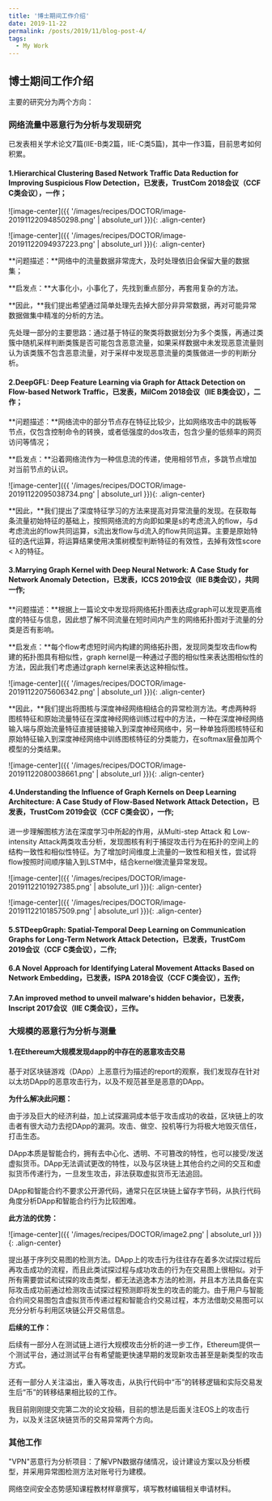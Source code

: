 ```yaml
---
title: '博士期间工作介绍'
date: 2019-11-22
permalink: /posts/2019/11/blog-post-4/
tags:
  - My Work
---
```


## 博士期间工作介绍

主要的研究分为两个方向：

### 网络流量中恶意行为分析与发现研究

已发表相关学术论文7篇(IIE-B类2篇，IIE-C类5篇)，其中一作3篇，目前思考如何积累。

#### 1.Hierarchical Clustering Based Network Traffic Data Reduction for Improving Suspicious Flow Detection，已发表，TrustCom 2018会议（CCF C类会议），一作；

![image-center]({{ '/images/recipes/DOCTOR/image-20191122094850298.png' | absolute_url }}){: .align-center}

![image-center]({{ '/images/recipes/DOCTOR/image-20191122094937223.png' | absolute_url }}){: .align-center}


**问题描述：**网络中的流量数据非常庞大，及时处理依旧会保留大量的数据集；

**启发点：**大事化小，小事化了，先找到重点部分，再套用复杂的方法。

**因此，**我们提出希望通过简单处理先去掉大部分非异常数据，再对可能异常数据做集中精准的分析的方法。

先处理一部分的主要思路：通过基于特征的聚类将数据划分为多个类簇，再通过类簇中随机采样判断类簇是否可能包含恶意流量，如果采样数据中未发现恶意流量则认为该类簇不包含恶意流量，对于采样中发现恶意流量的类簇做进一步的判断分析。

#### 2.DeepGFL: Deep Feature Learning via Graph for Attack Detection on Flow-based Network Traffic，已发表，MilCom 2018会议（IIE B类会议），二作；

**问题描述：**网络流中的部分节点存在特征比较少，比如网络攻击中的跳板等节点，仅包含控制命令的转换，或者低强度的dos攻击，包含少量的低频率的网页访问等情况；

**启发点：**沿着网络流作为一种信息流的传递，使用相邻节点，多跳节点增加对当前节点的认识。

![image-center]({{ '/images/recipes/DOCTOR/image-20191122095038734.png' | absolute_url }}){: .align-center}


**因此，**我们提出了深度特征学习的方法来提高对异常流量的发现。在获取每条流量初始特征的基础上，按照网络流的方向即如果是s的考虑流入的flow，与d考虑流出的flow共同运算，s流出发flow与d流入的flow共同运算。主要是原始特征的迭代运算，将运算结果使用决策树模型判断特征的有效性，去掉有效性score < λ的特征。

#### 3.Marrying Graph Kernel with Deep Neural Network: A Case Study for Network Anomaly Detection，已发表，ICCS 2019会议（IIE B类会议），共同一作;

**问题描述：**根据上一篇论文中发现将网络拓扑图表达成graph可以发现更高维度的特征与信息，因此想了解不同流量在短时间内产生的网络拓扑图对于流量的分类是否有影响。

**启发点：**每个flow考虑短时间内构建的网络拓扑图，发现同类型攻击flow构建的拓扑图具有相似性，graph kernel是一种通过子图的相似性来表达图相似性的方法，因此我们考虑通过graph kernel来表达这种相似性。


![image-center]({{ '/images/recipes/DOCTOR/image-20191122075606342.png' | absolute_url }}){: .align-center}

**因此，**我们提出将图核与深度神经网络相结合的异常检测方法。考虑两种将图核特征和原始流量特征在深度神经网络训练过程中的方法，一种在深度神经网络输入端与原始流量特征直接链接输入到深度神经网络中，另一种单独将图核特征和原始特征输入到深度神经网络中训练图核特征的分类能力，在softmax层叠加两个模型的分类结果。

![image-center]({{ '/images/recipes/DOCTOR/image-20191122080038661.png' | absolute_url }}){: .align-center}

#### 4.Understanding the Influence of Graph Kernels on Deep Learning Architecture: A Case Study of Flow-Based Network Attack Detection，已发表，TrustCom 2019会议（CCF C类会议），一作;

进一步理解图核方法在深度学习中所起的作用，从Multi-step Attack 和 Low-intensity Attack两类攻击分析，发现图核有利于捕捉攻击行为在拓扑的空间上的结构一致性和相似性特征。为了增加时间维度上流量的一致性和相关性，尝试将flow按照时间顺序输入到LSTM中，结合kernel做流量异常发现。

![image-center]({{ '/images/recipes/DOCTOR/image-20191122101927385.png' | absolute_url }}){: .align-center}

![image-center]({{ '/images/recipes/DOCTOR/image-20191122101857509.png' | absolute_url }}){: .align-center}

#### 5.STDeepGraph: Spatial-Temporal Deep Learning on Communication Graphs for Long-Term Network Attack Detection，已发表，TrustCom 2019会议（CCF C类会议），二作;

#### 6.A Novel Approach for Identifying Lateral Movement Attacks Based on Network Embedding，已发表，ISPA 2018会议（CCF C类会议），五作;

#### 7.An improved method to unveil malware's hidden behavior，已发表，Inscript 2017会议（IIE C类会议），三作。

### 大规模的恶意行为分析与测量

#### 1.在Ethereum大规模发现dapp的中存在的恶意攻击交易

基于对区块链游戏（DApp）上恶意行为描述的report的观察，我们发现存在针对以太坊DApp的恶意攻击行为，以及不规范甚至是恶意的DApp。

**为什么解决此问题：**

由于涉及巨大的经济利益，加上试探漏洞成本低于攻击成功的收益，区块链上的攻击者有很大动力去挖DApp的漏洞。攻击、做空、投机等行为将极大地毁灭信任，打击生态。

DApp本质是智能合约，拥有去中心化、透明、不可篡改的特性，也可以接受/发送虚拟货币。DApp无法调试更改的特性，以及与区块链上其他合约之间的交互和虚拟货币传递行为，一旦发生攻击，非法获取虚拟货币无法追回。

DApp和智能合约不要求公开源代码，通常只在区块链上留存字节码，从执行代码角度分析DApp和智能合约行为比较困难。

**此方法的优势：**

![image-center]({{ '/images/recipes/DOCTOR/image2.png' | absolute_url }}){: .align-center}

提出基于序列交易图的检测方法。DApp上的攻击行为往往存在着多次试探过程后再攻击成功的流程，而且此类试探过程与成功攻击的行为在交易图上很相似。对于所有需要尝试和试探的攻击类型，都无法逃逸本方法的检测，并且本方法具备在实际攻击成功前通过检测攻击试探过程预测即将发生的攻击的能力。由于用户与智能合约间交易图包含虚拟货币传递过程和智能合约交易过程，本方法借助交易图可以充分分析与利用区块链公开交易信息。

**后续的工作：**

后续有一部分人在测试链上进行大规模攻击分析的进一步工作，Ethereum提供一个测试平台，通过测试平台有希望能更快速早期的发现新攻击甚至是新类型的攻击方式。

还有一部分人关注溢出，重入等攻击，从执行代码中“币”的转移逻辑和实际交易发生后“币”的转移结果相比较的工作。

我目前刚刚提交完第二次的论文投稿，目前的想法是后面关注EOS上的攻击行为，以及关注区块链货币的交易异常两个方向。

### 其他工作

"VPN"恶意行为分析项目：了解VPN数据存储情况，设计建设方案以及分析模型，并采用异常图检测方法对账号行为建模。

网络空间安全态势感知课程教材样章撰写，填写教材编辑相关申请材料。 
